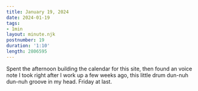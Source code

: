 ```yaml
---
title: January 19, 2024
date: 2024-01-19
tags:
- 1min
layout: minute.njk
postnumber: 19
duration: '1:10'
length: 2806595
---
```

Spent the afternoon building the calendar for this site, then found an voice note I took right after I work up a few weeks ago, this little drum dun-nuh dun-nuh groove in my head. Friday at last. 




